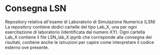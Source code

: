 # Consegna LSN
Repository relativa all'esame di Laboratorio di Simulazione Numerica (LSN)
La repository contiene dodici cartelle del tipo Lab_X, una per ogni esercitazione di laboratorio (identificata dal numero XY). Ogni cartella Lab_X contiene il file LSN_lab_X.ipynb  che corrisponde alla consegna dei risultati, contiene anche le istruzioni per capire come interpretare il codice esterno ove presente.
